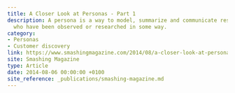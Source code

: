 ```yaml
---
title: A Closer Look at Personas - Part 1
description: A persona is a way to model, summarize and communicate research about people
  who have been observed or researched in some way.
category:
- Personas
- Customer discovery
link: https://www.smashingmagazine.com/2014/08/a-closer-look-at-personas-part-1/
site: Smashing Magazine
type: Article
date: 2014-08-06 00:00:00 +0100
site_reference: _publications/smashing-magazine.md
---
```

